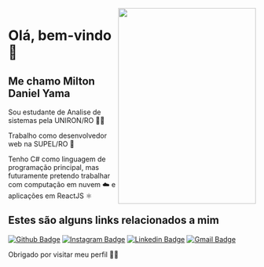 <img align="right" width="280" height="400" src="https://media.giphy.com/media/2aZC4paoGi46LObJ9H/giphy.gif">
 
# Olá, bem-vindo 👋
 
## Me chamo Milton Daniel Yama 

Sou estudante de Analise de sistemas pela UNIRON/RO 👨‍💻

Trabalho como desenvolvedor web na SUPEL/RO 🏢

Tenho C# como linguagem de programação principal, mas futuramente pretendo trabalhar com computação em nuvem ☁️ e aplicações em ReactJS ⚛️

## Estes são alguns links relacionados a mim
[![Github Badge](https://img.shields.io/badge/GitHub-100000?style=for-the-badge&logo=github&logoColor=white&link=https://github.com/Myllth0m/)](https://github.com/Myllth0m/)
[![Instagram Badge](https://img.shields.io/badge/Instagram-E4405F?style=for-the-badge&logo=instagram&logoColor=white&link=https://www.instagram.com/miltom_yama/)](https://www.instagram.com/miltom_yama/)
[![Linkedin Badge](https://img.shields.io/badge/LinkedIn-0077B5?style=for-the-badge&logo=linkedin&logoColor=white&link=https://www.linkedin.com/in/milton-daniel-yama/)](https://www.linkedin.com/in/milton-daniel-yama/)
[![Gmail Badge](https://img.shields.io/badge/Gmail-D14836?style=for-the-badge&logo=gmail&logoColor=white&link=mailto:miltondyama@gmail.com)](mailto:miltondyama@gmail.com)
 
Obrigado por visitar meu perfil 🙋‍♂️
